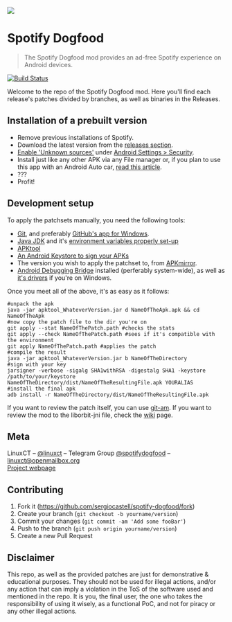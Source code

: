 ![](https://cdn.sergiocastell.com/Spotify/images/icon.png)

# Spotify Dogfood
> The Spotify Dogfood mod provides an ad-free Spotify experience on Android devices.

[![Build Status][travis-image]][travis-url]

Welcome to the repo of the Spotify Dogfood mod. Here you'll find each release's patches divided by branches, as well as binaries in the Releases.

## Installation of a prebuilt version

* Remove previous installations of Spotify.
* Download the latest version from the [releases section](https://github.com/sergiocastell/spotify-dogfood/releases). 
* [Enable 'Unknown sources'](https://android.stackexchange.com/questions/77280/allow-unknown-sources-from-terminal-without-going-to-settings-app) under [Android Settings > Security](https://www.androidcentral.com/unknown-sources).
* Install just like any other APK via any File manager or, if you plan to use this app with an Android Auto car, [read this article](https://www.xda-developers.com/psa-spotify-and-other-apps-not-working-with-android-auto-heres-a-fix/).
* ???
* Profit!

## Development setup

To apply the patchsets manually, you need the following tools: 
* [Git](https://git-scm.com/book/en/v2/Getting-Started-Installing-Git), and preferably [GitHub's app for Windows](https://desktop.github.com/).
* [Java JDK](http://www.oracle.com/technetwork/java/javase/downloads/jdk8-downloads-2133151.html) and it's [environment variables properly set-up](https://docs.oracle.com/cd/E19182-01/820-7851/inst_cli_jdk_javahome_t/)
* [APKtool](https://ibotpeaches.github.io/Apktool/)
* [An Android Keystore to sign your APKs](https://developer.android.com/studio/publish/app-signing.html#signing-manually)
* The version you wish to apply the patchset to, from [APKmirror](http://www.apkmirror.com/apk/spotify-ltd/spotify/).
* [Android Debugging Bridge](http://www.androidauthority.com/about-android-debug-bridge-adb-21510/) installed (perferably system-wide), as well as [it's drivers](https://adb.clockworkmod.com/) if you're on Windows.

Once you meet all of the above, it's as easy as it follows:

```
#unpack the apk
java -jar apktool_WhateverVersion.jar d NameOfTheApk.apk && cd NameOfTheApk
#now copy the patch file to the dir you're on
git apply --stat NameOfThePatch.path #checks the stats
git apply --check NameOfThePatch.path #sees if it's compatible with the environment
git apply NameOfThePatch.path #applies the patch
#compile the result
java -jar apktool_WhateverVersion.jar b NameOfTheDirectory
#sign with your key
jarsigner -verbose -sigalg SHA1withRSA -digestalg SHA1 -keystore /path/to/your/keystore NameOfTheDirectory/dist/NameOfTheResultingFile.apk YOURALIAS
#install the final apk
adb install -r NameOfTheDirectory/dist/NameOfTheResultingFile.apk
```
If you want to review the patch itself, you can use [git-am](https://stackoverflow.com/a/6948876).
If you want to review the mod to the liborbit-jni file, check the [wiki] page.

## Meta

LinuxCT – [@linuxct](https://twitter.com/linuxct) – Telegram Group [@spotifydogfood](https://t.me/spotifydogfood) – linuxct@openmailbox.org  
[Project webpage](https://cdn.linuxct.info/Spotify/)

## Contributing

1. Fork it (<https://github.com/sergiocastell/spotify-dogfood/fork>)
2. Create your branch (`git checkout -b yourname/version`)
3. Commit your changes (`git commit -am 'Add some fooBar'`)
4. Push to the branch (`git push origin yourname/version`)
5. Create a new Pull Request

## Disclaimer

This repo, as well as the provided patches are just for demonstrative & educational purposes. They should not be used for illegal actions, and/or any action that can imply a violation in the ToS of the software used and mentioned in the repo. It is you, the final user, the one who takes the responsibility of using it wisely, as a functional PoC, and not for piracy or any other illegal actions.

<!-- Markdown link & img dfn's -->
[travis-image]: https://img.shields.io/travis/dbader/node-datadog-metrics/master.svg?style=flat-square
[travis-url]: https://travis-ci.org
[wiki]: https://github.com/sergiocastell/spotify-dogfood/wiki/The-liborbit-jni-spotify.so-file
